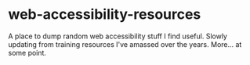 # web-accessibility-resources
A place to dump random web accessibility stuff I find useful. Slowly updating from training resources I've amassed over the years. More… at some point.

